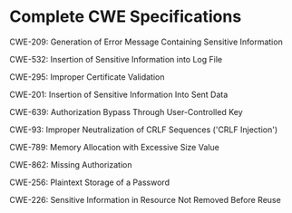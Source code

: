 

# Complete CWE Specifications

CWE-209: Generation of Error Message Containing Sensitive Information

CWE-532: Insertion of Sensitive Information into Log File

CWE-295: Improper Certificate Validation

CWE-201: Insertion of Sensitive Information Into Sent Data

CWE-639: Authorization Bypass Through User-Controlled Key

CWE-93: Improper Neutralization of CRLF Sequences ('CRLF Injection')

CWE-789: Memory Allocation with Excessive Size Value

CWE-862: Missing Authorization

CWE-256: Plaintext Storage of a Password

CWE-226: Sensitive Information in Resource Not Removed Before Reuse